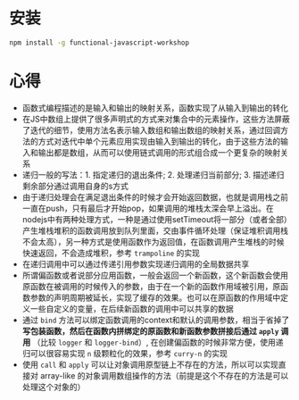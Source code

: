 # 安装

```sh
npm install -g functional-javascript-workshop
```

# 心得

* 函数式编程描述的是输入和输出的映射关系，函数实现了从输入到输出的转化
* 在JS中数组上提供了很多声明式的方式来对集合中的元素操作，这些方法屏蔽了迭代的细节，使用方法名表示输入数组和输出数组的映射关系，通过回调方法的方式对迭代中单个元素应用实现由输入到输出的转化，由于这些方法的输入和输出都是数组，从而可以使用链式调用的形式组合成一个更复杂的映射关系
* 递归一般的写法：1. 指定递归的退出条件; 2. 处理递归当前部分; 3. 描述递归剩余部分通过调用自身的s方式
* 由于递归处理会在满足退出条件的时候才会开始返回数据，也就是调用栈之前一直在push，只有最后才开始pop，如果调用的堆栈太深会早上溢出。在nodejs中有两种处理方式，一种是通过使用setTimeout将一部分（或者全部）产生堆栈堆积的函数调用放到队列里面，交由事件循环处理（保证堆积调用栈不会太高），另一种方式是使用函数作为返回值，在函数调用产生堆栈的时候快速返回，不会造成堆积，参考 `trampoline` 的实现
* 在递归调用中可以通过传递引用参数实现递归调用的全局数据共享
* 所谓偏函数或者说部分应用函数，一般会返回一个新函数，这个新函数会使用原函数在被调用的时候传入的参数，由于在一个新的函数作用域被引用，原函数参数的声明周期被延长，实现了缓存的效果。也可以在原函数的作用域中定义一些自定义的变量，在后续新函数的调用中可以共享的数据
* 通过 `bind` 方法可以绑定函数调用的context和默认的调用参数，相当于省掉了 **写包装函数，然后在函数内拼绑定的原函数和新函数参数拼接后通过 `apply` 调用** （比较 `logger` 和 `logger-bind`）, 在创建偏函数的时候非常方便，使用递归可以很容易实现 `n` 级颗粒化的效果，参考 `curry-n` 的实现
* 使用 `call` 和 `apply` 可以让对象调用原型链上不存在的方法，所以可以实现直接对 array-like 的对象调用数组操作的方法（前提是这个不存在的方法是可以处理这个对象的）